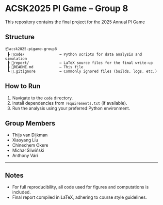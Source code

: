 # ACSK2025 PI Game – Group 8

This repository contains the final project for the 2025 Annual PI Game

## Structure

```
📦acsk2025-pigame-group8
 ┣ 📂code/                ← Python scripts for data analysis and simulation
 ┣ 📂report/              ← LaTeX source files for the final write-up
 ┣ 📜README.md            ← This file
 ┗ 📜.gitignore           ← Commonly ignored files (builds, logs, etc.)
```

## How to Run

1. Navigate to the `code` directory.
2. Install dependencies from `requirements.txt` (if available).
3. Run the analysis using your preferred Python environment.


## Group Members

- Thijs van Dijkman  
- Xiaoyang Liu  
- Chinechem Okere  
- Michał Śliwiński  
- Anthony Vári

---

## Notes

- For full reproducibility, all code used for figures and computations is included.
- Final report compiled in LaTeX, adhering to course style guidelines.
